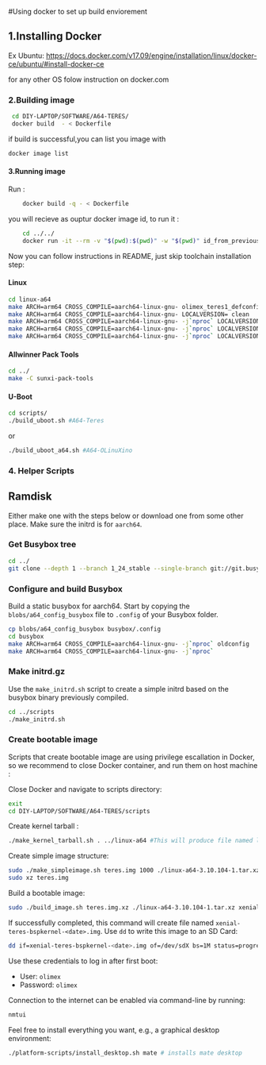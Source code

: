 #Using docker to set up build enviorement

## 1.Installing Docker
Ex Ubuntu:
https://docs.docker.com/v17.09/engine/installation/linux/docker-ce/ubuntu/#install-docker-ce

for any other OS folow instruction on docker.com

### 2.Building image

```bash
 cd DIY-LAPTOP/SOFTWARE/A64-TERES/
 docker build  - < Dockerfile
```

  if build is successful,you can list you image with
```bash
docker image list
```
#### 3.Running image
Run :
```bash	
	docker build -q - < Dockerfile	
```
you will recieve as ouptur docker image id, to run it : 
```bash
	cd ../../ 
	docker run -it --rm -v "$(pwd):$(pwd)" -w "$(pwd)" id_from_previous_command
```

Now you can follow instructions in README, just skip  toolchain installation step:

#### Linux
```bash
cd linux-a64
make ARCH=arm64 CROSS_COMPILE=aarch64-linux-gnu- olimex_teres1_defconfig
make ARCH=arm64 CROSS_COMPILE=aarch64-linux-gnu- LOCALVERSION= clean
make ARCH=arm64 CROSS_COMPILE=aarch64-linux-gnu- -j`nproc` LOCALVERSION= Image
make ARCH=arm64 CROSS_COMPILE=aarch64-linux-gnu- -j`nproc` LOCALVERSION= modules
make ARCH=arm64 CROSS_COMPILE=aarch64-linux-gnu- -j`nproc` LOCALVERSION= modules_install  INSTALL_MOD_PATH=out INSTALL_MOD_STRIP=1
```

#### Allwinner Pack Tools 
```bash
cd ../
make -C sunxi-pack-tools
```
#### U-Boot
```bash
cd scripts/
./build_uboot.sh #A64-Teres
```
or

```bash
./build_uboot_a64.sh #A64-OLinuXino
```

### 4. Helper Scripts

## Ramdisk
Either make one with the steps below or download one from some other place.
Make sure the initrd is for `aarch64`.

### Get Busybox tree
```bash
cd ../
git clone --depth 1 --branch 1_24_stable --single-branch git://git.busybox.net/busybox busybox
```

### Configure and build Busybox

Build a static busybox for aarch64. Start by copying the `blobs/a64_config_busybox`
file to `.config` of your Busybox folder.

```bash
cp blobs/a64_config_busybox busybox/.config
cd busybox 
make ARCH=arm64 CROSS_COMPILE=aarch64-linux-gnu- -j`nproc` oldconfig
make ARCH=arm64 CROSS_COMPILE=aarch64-linux-gnu- -j`nproc`
```

### Make initrd.gz
Use the `make_initrd.sh` script to create a simple initrd based on the busybox binary previously compiled.

```bash
cd ../scripts
./make_initrd.sh
```

### Create bootable image
Scripts that create bootable image are using privilege escallation in Docker, so we recommend to close Docker container,
and run them on host machine :

Close Docker and navigate to scripts directory:
```bash
exit
cd DIY-LAPTOP/SOFTWARE/A64-TERES/scripts
```

Create kernel tarball :
```bash 
./make_kernel_tarball.sh . ../linux-a64 #This will produce file named linux-a64-xx.yy.zz.tar.xz 
```

Create simple image structure:
```bash
sudo ./make_simpleimage.sh teres.img 1000 ./linux-a64-3.10.104-1.tar.xz 
sudo xz teres.img
```

Build a bootable image:
```bash
sudo ./build_image.sh teres.img.xz ./linux-a64-3.10.104-1.tar.xz xenial
```

If successfully completed, this command will create file named `xenial-teres-bspkernel-<date>.img`.
Use `dd` to write this image to an SD Card:

```bash
dd if=xenial-teres-bspkernel-<date>.img of=/dev/sdX bs=1M status=progress
```

Use these credentials to log in after first boot:
- User: `olimex`
- Password: `olimex`

Connection to the internet can be enabled via command-line by running:
```bash
nmtui
```

Feel free to install everything you want, e.g., a graphical desktop environment: 
```bash
./platform-scripts/install_desktop.sh mate # installs mate desktop
```


